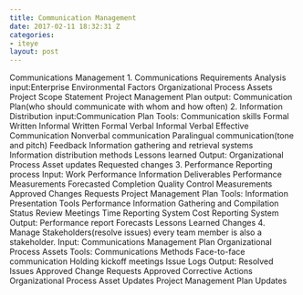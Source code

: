 ```yaml
---
title: Communication Management
date: 2017-02-11 18:32:31 Z
categories:
- iteye
layout: post
---
```


Communications Management 1. Communications Requirements Analysis input:Enterprise Environmental Factors Organizational Process Assets Project Scope Statement Project Management Plan output: Communication Plan(who should communicate with whom and how often) 2. Information Distribution input:Communication Plan Tools: Communication skills Formal Written Informal Written Formal Verbal Informal Verbal Effective Communication Nonverbal communication Paralingual communication(tone and pitch) Feedback Information gathering and retrieval systems Information distribution methods Lessons learned Output: Organizational Process Asset updates Requested changes 3. Performance Reporting process Input: Work Performance Information Deliverables Performance Measurements Forecasted Completion Quality Control Measurements Approved Changes Requests Project Management Plan Tools: Information Presentation Tools Performance Information Gathering and Compilation Status Review Meetings Time Reporting System Cost Reporting System Output: Performance report Forecasts Lessons Learned Changes 4. Manage Stakeholders(resolve issues) every team member is also a stakeholder. Input: Communications Management Plan Organizational Process Assets Tools: Communications Methods Face-to-face communication Holding kickoff meetings Issue Logs Output: Resolved Issues Approved Change Requests Approved Corrective Actions Organizational Process Asset Updates Project Management Plan Updates